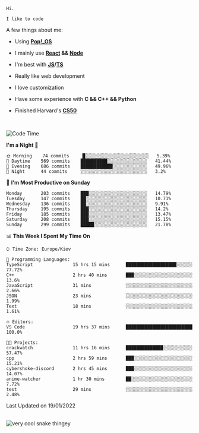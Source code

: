 ```
Hi.

I like to code
```

A few things about me:

-   Using **[Pop!\_OS](https://pop.system76.com/)**

-   I mainly use **[React](https://reactjs.org/) && [Node](https://nodejs.org/en/)**

-   I'm best with **[JS](https://www.javascript.com/)/[TS](https://www.typescriptlang.org/)**

-   Really like web development

-   I love customization

-   Have some experience with **C && C++ && Python**

-   Finished Harvard's **[CS50](https://cs50.harvard.edu)**

<br>

<!--START_SECTION:waka-->
![Code Time](http://img.shields.io/badge/Code%20Time-272%20hrs%2051%20mins-blue)

**I'm a Night 🦉** 

```text
🌞 Morning    74 commits     █░░░░░░░░░░░░░░░░░░░░░░░░   5.39% 
🌆 Daytime    569 commits    ██████████░░░░░░░░░░░░░░░   41.44% 
🌃 Evening    686 commits    ████████████░░░░░░░░░░░░░   49.96% 
🌙 Night      44 commits     ░░░░░░░░░░░░░░░░░░░░░░░░░   3.2%

```
📅 **I'm Most Productive on Sunday** 

```text
Monday       203 commits    ███░░░░░░░░░░░░░░░░░░░░░░   14.79% 
Tuesday      147 commits    ██░░░░░░░░░░░░░░░░░░░░░░░   10.71% 
Wednesday    136 commits    ██░░░░░░░░░░░░░░░░░░░░░░░   9.91% 
Thursday     195 commits    ███░░░░░░░░░░░░░░░░░░░░░░   14.2% 
Friday       185 commits    ███░░░░░░░░░░░░░░░░░░░░░░   13.47% 
Saturday     208 commits    ███░░░░░░░░░░░░░░░░░░░░░░   15.15% 
Sunday       299 commits    █████░░░░░░░░░░░░░░░░░░░░   21.78%

```


📊 **This Week I Spent My Time On** 

```text
⌚︎ Time Zone: Europe/Kiev

💬 Programming Languages: 
TypeScript               15 hrs 15 mins      ███████████████████░░░░░░   77.72% 
C++                      2 hrs 40 mins       ███░░░░░░░░░░░░░░░░░░░░░░   13.6% 
JavaScript               31 mins             ░░░░░░░░░░░░░░░░░░░░░░░░░   2.66% 
JSON                     23 mins             ░░░░░░░░░░░░░░░░░░░░░░░░░   1.99% 
Text                     18 mins             ░░░░░░░░░░░░░░░░░░░░░░░░░   1.61%

🔥 Editors: 
VS Code                  19 hrs 37 mins      █████████████████████████   100.0%

🐱‍💻 Projects: 
crackwatch               11 hrs 16 mins      ██████████████░░░░░░░░░░░   57.47% 
cpp                      2 hrs 59 mins       ███░░░░░░░░░░░░░░░░░░░░░░   15.21% 
cybershoke-discord       2 hrs 45 mins       ███░░░░░░░░░░░░░░░░░░░░░░   14.07% 
anime-watcher            1 hr 30 mins        ██░░░░░░░░░░░░░░░░░░░░░░░   7.72% 
test                     29 mins             ░░░░░░░░░░░░░░░░░░░░░░░░░   2.48%

```


 Last Updated on 19/01/2022
<!--END_SECTION:waka-->

<br>

<img title="" src="https://raw.githubusercontent.com/Trunkelis/Trunkelis/output/github-contribution-grid-snake.svg" alt="very cool snake thingey" data-align="left">
